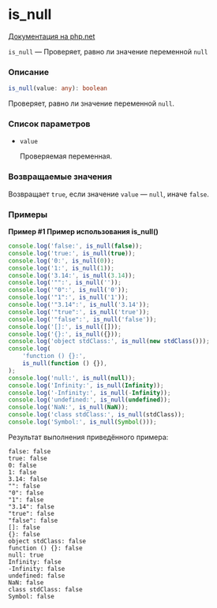 # is_null

[Документация на php.net](https://www.php.net/manual/ru/function.is-null.php)

`is_null` — Проверяет, равно ли значение переменной `null`

### Описание

```ts
is_null(value: any): boolean
```

Проверяет, равно ли значение переменной `null`.

### Список параметров

-   `value`

    Проверяемая переменная.

### Возвращаемые значения

Возвращает `true`, если значение `value` — `null`, иначе `false`.

### Примеры

**Пример #1 Пример использования is_null()**

```js
console.log('false:', is_null(false));
console.log('true:', is_null(true));
console.log('0:', is_null(0));
console.log('1:', is_null(1));
console.log('3.14:', is_null(3.14));
console.log('"":', is_null(''));
console.log('"0":', is_null('0'));
console.log('"1":', is_null('1'));
console.log('"3.14":', is_null('3.14'));
console.log('"true":', is_null('true'));
console.log('"false":', is_null('false'));
console.log('[]:', is_null([]));
console.log('{}:', is_null({}));
console.log('object stdClass:', is_null(new stdClass()));
console.log(
    'function () {}:',
    is_null(function () {}),
);
console.log('null:', is_null(null));
console.log('Infinity:', is_null(Infinity));
console.log('-Infinity:', is_null(-Infinity));
console.log('undefined:', is_null(undefined));
console.log('NaN:', is_null(NaN));
console.log('class stdClass:', is_null(stdClass));
console.log('Symbol:', is_null(Symbol()));
```

Результат выполнения приведённого примера:

    false: false
    true: false
    0: false
    1: false
    3.14: false
    "": false
    "0": false
    "1": false
    "3.14": false
    "true": false
    "false": false
    []: false
    {}: false
    object stdClass: false
    function () {}: false
    null: true
    Infinity: false
    -Infinity: false
    undefined: false
    NaN: false
    class stdClass: false
    Symbol: false
